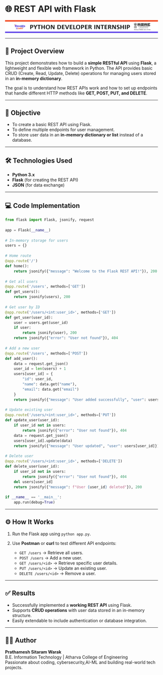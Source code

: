 # 🌐 REST API with Flask

![Header](images/header.png)

---

## 📘 Project Overview

This project demonstrates how to build a **simple RESTful API** using **Flask**, a lightweight and flexible web framework in Python. The API provides basic CRUD (Create, Read, Update, Delete) operations for managing users stored in an **in-memory dictionary**.

The goal is to understand how REST APIs work and how to set up endpoints that handle different HTTP methods like **GET, POST, PUT, and DELETE**.

---

## 🎯 Objective

* To create a basic REST API using Flask.
* To define multiple endpoints for user management.
* To store user data in an **in-memory dictionary or list** instead of a database.

---

## 🛠️ Technologies Used

* **Python 3.x**
* **Flask** (for creating the REST API)
* **JSON** (for data exchange)

---

## 💻 Code Implementation

```python
from flask import Flask, jsonify, request

app = Flask(__name__)

# In-memory storage for users
users = {}

# Home route
@app.route('/')
def home():
    return jsonify({"message": "Welcome to the Flask REST API!"}), 200

# Get all users
@app.route('/users', methods=['GET'])
def get_users():
    return jsonify(users), 200

# Get user by ID
@app.route('/users/<int:user_id>', methods=['GET'])
def get_user(user_id):
    user = users.get(user_id)
    if user:
        return jsonify(user), 200
    return jsonify({"error": "User not found"}), 404

# Add a new user
@app.route('/users', methods=['POST'])
def add_user():
    data = request.get_json()
    user_id = len(users) + 1
    users[user_id] = {
        "id": user_id,
        "name": data.get("name"),
        "email": data.get("email")
    }
    return jsonify({"message": "User added successfully", "user": users[user_id]}), 201

# Update existing user
@app.route('/users/<int:user_id>', methods=['PUT'])
def update_user(user_id):
    if user_id not in users:
        return jsonify({"error": "User not found"}), 404
    data = request.get_json()
    users[user_id].update(data)
    return jsonify({"message": "User updated", "user": users[user_id]}), 200

# Delete user
@app.route('/users/<int:user_id>', methods=['DELETE'])
def delete_user(user_id):
    if user_id not in users:
        return jsonify({"error": "User not found"}), 404
    del users[user_id]
    return jsonify({"message": f"User {user_id} deleted"}), 200

if __name__ == '__main__':
    app.run(debug=True)
```

---

## ⚙️ How It Works

1. Run the Flask app using `python app.py`.
2. Use **Postman** or **curl** to test different API endpoints:

   * `GET /users` → Retrieve all users.
   * `POST /users` → Add a new user.
   * `GET /users/<id>` → Retrieve specific user details.
   * `PUT /users/<id>` → Update an existing user.
   * `DELETE /users/<id>` → Remove a user.

---

## ✅ Results

* Successfully implemented a **working REST API** using Flask.
* Supports **CRUD operations** with user data stored in an in-memory structure.
* Easily extendable to include authentication or database integration.

---

## 🧑‍🏫 Author
**Prathamesh Sitaram Warak**  
B.E. Information Technology | Atharva College of Engineering  
Passionate about coding, cybersecurity,AI-ML and building real-world tech projects.
